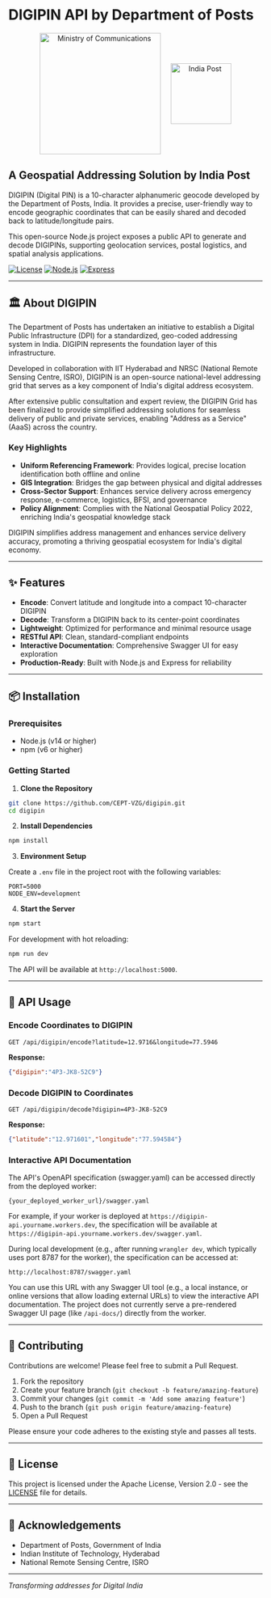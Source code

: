 # DIGIPIN API by Department of Posts

<div align="center" style="display: flex; justify-content: center; align-items: center; gap: 20px;">
  <img src="https://upload.wikimedia.org/wikipedia/commons/thumb/6/65/Ministry_of_Communications_India.svg/1920px-Ministry_of_Communications_India.svg.png" alt="Ministry of Communications" width="240"/>
  <img src="https://dev.cept.gov.in/mydigipin/_next/image?url=%2Fmydigipin%2Fimages%2Findiapost_logo_v2.webp&w=1920&q=75" alt="India Post" width="120"/>
</div>

## A Geospatial Addressing Solution by India Post

DIGIPIN (Digital PIN) is a 10-character alphanumeric geocode developed by the Department of Posts, India. It provides a precise, user-friendly way to encode geographic coordinates that can be easily shared and decoded back to latitude/longitude pairs.

This open-source Node.js project exposes a public API to generate and decode DIGIPINs, supporting geolocation services, postal logistics, and spatial analysis applications.

[![License](https://img.shields.io/badge/License-Apache%202.0-blue.svg)](https://opensource.org/licenses/Apache-2.0)
[![Node.js](https://img.shields.io/badge/Node.js-v14+-green.svg)](https://nodejs.org/)
[![Express](https://img.shields.io/badge/Express-v4.x-blue.svg)](https://expressjs.com/)

---

## 🏛️ About DIGIPIN

The Department of Posts has undertaken an initiative to establish a Digital Public Infrastructure (DPI) for a standardized, geo-coded addressing system in India. DIGIPIN represents the foundation layer of this infrastructure.

Developed in collaboration with IIT Hyderabad and NRSC (National Remote Sensing Centre, ISRO), DIGIPIN is an open-source national-level addressing grid that serves as a key component of India's digital address ecosystem.

After extensive public consultation and expert review, the DIGIPIN Grid has been finalized to provide simplified addressing solutions for seamless delivery of public and private services, enabling "Address as a Service" (AaaS) across the country.

### Key Highlights

- **Uniform Referencing Framework**: Provides logical, precise location identification both offline and online
- **GIS Integration**: Bridges the gap between physical and digital addresses
- **Cross-Sector Support**: Enhances service delivery across emergency response, e-commerce, logistics, BFSI, and governance
- **Policy Alignment**: Complies with the National Geospatial Policy 2022, enriching India's geospatial knowledge stack

DIGIPIN simplifies address management and enhances service delivery accuracy, promoting a thriving geospatial ecosystem for India's digital economy.

---

## ✨ Features

- **Encode**: Convert latitude and longitude into a compact 10-character DIGIPIN
- **Decode**: Transform a DIGIPIN back to its center-point coordinates
- **Lightweight**: Optimized for performance and minimal resource usage
- **RESTful API**: Clean, standard-compliant endpoints
- **Interactive Documentation**: Comprehensive Swagger UI for easy exploration
- **Production-Ready**: Built with Node.js and Express for reliability

---

## 📦 Installation

### Prerequisites

- Node.js (v14 or higher)
- npm (v6 or higher)

### Getting Started

1. **Clone the Repository**

```bash
git clone https://github.com/CEPT-VZG/digipin.git
cd digipin
```

2. **Install Dependencies**

```bash
npm install
```

3. **Environment Setup**

Create a `.env` file in the project root with the following variables:

```
PORT=5000
NODE_ENV=development
```

4. **Start the Server**

```bash
npm start
```

For development with hot reloading:

```bash
npm run dev
```

The API will be available at `http://localhost:5000`.

---

## 🚀 API Usage

### Encode Coordinates to DIGIPIN

```
GET /api/digipin/encode?latitude=12.9716&longitude=77.5946
```

**Response:**

```json
{"digipin":"4P3-JK8-52C9"}
```

### Decode DIGIPIN to Coordinates

```
GET /api/digipin/decode?digipin=4P3-JK8-52C9
```

**Response:**

```json
{"latitude":"12.971601","longitude":"77.594584"}
```

### Interactive API Documentation

The API's OpenAPI specification (swagger.yaml) can be accessed directly from the deployed worker:

```
{your_deployed_worker_url}/swagger.yaml
```
For example, if your worker is deployed at `https://digipin-api.yourname.workers.dev`, the specification will be available at `https://digipin-api.yourname.workers.dev/swagger.yaml`.

During local development (e.g., after running `wrangler dev`, which typically uses port 8787 for the worker), the specification can be accessed at:
```
http://localhost:8787/swagger.yaml
```
You can use this URL with any Swagger UI tool (e.g., a local instance, or online versions that allow loading external URLs) to view the interactive API documentation. The project does not currently serve a pre-rendered Swagger UI page (like `/api-docs/`) directly from the worker.

---
 
## 🔧 Contributing

Contributions are welcome! Please feel free to submit a Pull Request.

1. Fork the repository
2. Create your feature branch (`git checkout -b feature/amazing-feature`)
3. Commit your changes (`git commit -m 'Add some amazing feature'`)
4. Push to the branch (`git push origin feature/amazing-feature`)
5. Open a Pull Request

Please ensure your code adheres to the existing style and passes all tests.

---

## 📜 License

This project is licensed under the Apache License, Version 2.0 - see the [LICENSE](LICENSE) file for details.

---

## 🙏 Acknowledgements

- Department of Posts, Government of India
- Indian Institute of Technology, Hyderabad
- National Remote Sensing Centre, ISRO

---

*Transforming addresses for Digital India*

